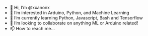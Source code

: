 - 👋 Hi, I’m @xxanonx
- 👀 I’m interested in Arduino, Python, and Machine Learning
- 🌱 I’m currently learning Python, Javascript, Bash and Tensorflow
- 💞️ I’m looking to collaborate on anything ML or Arduino related!
- 📫 How to reach me...

<!---
xxanonx/xxanonx is a ✨ special ✨ repository because its `README.md` (this file) appears on your GitHub profile.
You can click the Preview link to take a look at your changes.
--->
